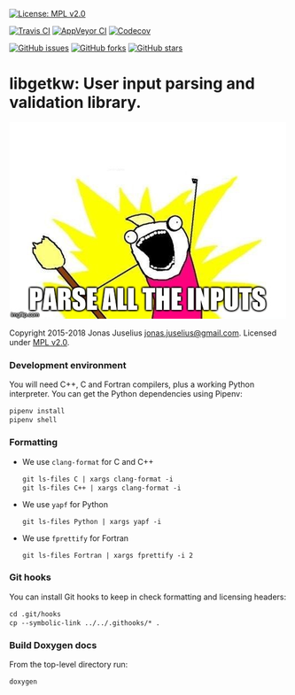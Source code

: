 [![License: MPL v2.0](https://img.shields.io/github/license/dev-cafe/libgetkw.svg?style=for-the-badge)](https://github.com/dev-cafe/libgetkw/blob/master/LICENSE)

[![Travis CI](https://img.shields.io/travis/dev-cafe/libgetkw.svg?style=for-the-badge)](https://travis-ci.org/dev-cafe/libgetkw)
[![AppVeyor CI](https://img.shields.io/appveyor/ci/dev-cafe/libgetkw.svg?style=for-the-badge)](https://ci.appveyor.com/project/robertodr/libgetkw)
[![Codecov](https://img.shields.io/codecov/c/github/dev-cafe/libgetkw.svg?style=for-the-badge)](https://codecov.io/gh/dev-cafe/libgetkw)

[![GitHub issues](https://img.shields.io/github/issues/dev-cafe/libgetkw.svg?style=for-the-badge)](https://github.com/dev-cafe/libgetkw/issues)
[![GitHub forks](https://img.shields.io/github/forks/dev-cafe/libgetkw.svg?style=for-the-badge)](https://github.com/dev-cafe/libgetkw/network)
[![GitHub stars](https://img.shields.io/github/stars/dev-cafe/libgetkw.svg?style=for-the-badge)](https://github.com/dev-cafe/libgetkw/stargazers)

# libgetkw: User input parsing and validation library.

![parse-all](https://github.com/dev-cafe/libgetkw/raw/master/assets/parse.jpg "Parse all the inputs!")

Copyright 2015-2018 Jonas Juselius <jonas.juselius@gmail.com>.
Licensed under [MPL v2.0](LICENSE).

### Development environment

You will need C++, C and Fortran compilers, plus a working Python interpreter.
You can get the Python dependencies using Pipenv:
```
pipenv install
pipenv shell
```

### Formatting

- We use `clang-format` for C and C++
  ```
  git ls-files C | xargs clang-format -i
  git ls-files C++ | xargs clang-format -i
  ```
- We use `yapf` for Python
  ```
  git ls-files Python | xargs yapf -i
  ```
- We use `fprettify` for Fortran
  ```
  git ls-files Fortran | xargs fprettify -i 2
  ```

### Git hooks

You can install Git hooks to keep in check formatting and licensing headers:

```
cd .git/hooks
cp --symbolic-link ../../.githooks/* .
```

### Build Doxygen docs

From the top-level directory run:
```
doxygen
```
